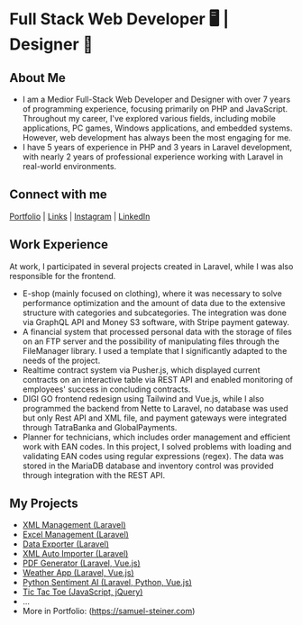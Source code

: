 # Full Stack Web Developer 🖥️ | Designer 🎨

## About Me
- I am a Medior Full-Stack Web Developer and Designer with over 7 years of programming experience, focusing primarily on PHP and JavaScript. Throughout my career, I've explored various fields, including mobile applications, PC games, Windows applications, and embedded systems. However, web development has always been the most engaging for me.
- I have 5 years of experience in PHP and 3 years in Laravel development, with nearly 2 years of professional experience working with Laravel in real-world environments.

## Connect with me
[Portfolio](https://samuel-steiner.com) | [Links](https://links.samuel-steiner.com) | [Instagram](https://instagram.com/samuel.programmer) | [LinkedIn](https://linkedin.com/in/samuel-programmer)

## Work Experience
At work, I participated in several projects created in Laravel, while I was also responsible for the frontend.
- E-shop (mainly focused on clothing), where it was necessary to solve performance optimization and the amount of data due to the extensive structure with categories and subcategories. The integration was done via GraphQL API and Money S3 software, with Stripe payment gateway.
- A financial system that processed personal data with the storage of files on an FTP server and the possibility of manipulating files through the FileManager library. I used a template that I significantly adapted to the needs of the project.
- Realtime contract system via Pusher.js, which displayed current contracts on an interactive table via REST API and enabled monitoring of employees' success in concluding contracts.
- DIGI GO frontend redesign using Tailwind and Vue.js, while I also programmed the backend from Nette to Laravel, no database was used but only Rest API and XML file, and payment gateways were integrated through TatraBanka and GlobalPayments.
- Planner for technicians, which includes order management and efficient work with EAN codes. In this project, I solved problems with loading and validating EAN codes using regular expressions (regex). The data was stored in the MariaDB database and inventory control was provided through integration with the REST API.

## My Projects
- [XML Management (Laravel)](https://github.com/Developer-Samuel/Laravel-XML-Management)
- [Excel Management (Laravel)](https://github.com/Developer-Samuel/Laravel-Excel-Management)
- [Data Exporter (Laravel)](https://github.com/Developer-Samuel/Laravel-Data-Exporter)
- [XML Auto Importer (Laravel)](https://github.com/Developer-Samuel/Laravel-XML-Auto-Importer)
- [PDF Generator (Laravel, Vue.js)](https://github.com/Developer-Samuel/Laravel-PDF-Generator)
- [Weather App (Laravel, Vue.js)](https://github.com/Developer-Samuel/Laravel-Weather-App)
- [Python Sentiment AI (Laravel, Python, Vue.js)](https://github.com/Developer-Samuel/Laravel-Python-Sentiment-AI)
- [Tic Tac Toe (JavaScript, jQuery)](https://github.com/Developer-Samuel/Tic-Tac-Toe)
- ...
- More in Portfolio: (https://samuel-steiner.com)
